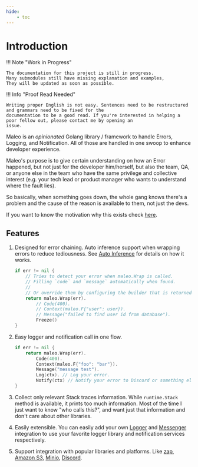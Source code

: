 ```yaml
---
hide:
    - toc
---
```


# Introduction

!!! Note "Work in Progress"

    The documentation for this project is still in progress.
    Many submodules still have missing explanation and examples,
    They will be updated as soon as possible.

!!! Info "Proof Read Needed"

    Writing proper English is not easy. Sentences need to be restructured and grammars need to be fixed for the
    documentation to be a good read. If you're interested in helping a poor fellow out, please contact me by opening an
    issue.

Maleo is an _opinionated_ Golang library / framework to handle Errors, Logging, and Notification. All of those are
handled in one swoop to enhance developer experience.

Maleo's purpose is to give certain understanding on how an Error happened, but not just for the developer him/herself,
but also the team, QA, or anyone else in the team who have the same privilege and collective interest (e.g. your tech
lead or product manager who wants to understand where the fault lies).

So basically, when something goes down, the whole gang knows there's a problem and the cause of the reason is available
to them, not just the devs.

If you want to know the motivation why this exists check [here](./trivia/why-does-this-library-exist.md).

## Features

1. Designed for error chaining. Auto inference support when wrapping errors to reduce tediousness. See
   [Auto Inference](./features/auto-inference.md) for details on how it works.

    ```go title="Returning Rich Error Example"
    if err != nil {
        // Tries to detect your error when maleo.Wrap is called.
        // Filling `code` and `message` automatically when found.
        //
        // Or override them by configuring the builder that is returned by Wrap.
        return maleo.Wrap(err).
            // Code(400).
            // Context(maleo.F{"user": user}).
            // Message("failed to find user id from database").
            Freeze()
    }
    ```

2. Easy logger and notification call in one flow.

    ```go title="Easy Logger and Notification"
    if err != nil {
        return maleo.Wrap(err).
            Code(400).
            Context(maleo.F{"foo": "bar"}).
            Message("message test").
            Log(ctx). // Log your error.
            Notify(ctx) // Notify your error to Discord or something else.
    }
    ```

3. Collect only relevant Stack traces information. While `runtime.Stack` method is available, it prints too much
   information. Most of the time I just want to know "who calls this?", and want just that information and don't care
   about other libraries.

4. Easily extensible. You can easily add your own [Logger] and [Messenger] integration to use your favorite logger
   library and notification services respectively.

5. Support integration with popular libraries and platforms. Like [zap](https://github.com/uber-go/zap),
   [Amazon S3](https://aws.amazon.com/s3/), [Minio](https://min.io/), [Discord](https://discord.com/).

[Logger]: ./documentation/logger/index.md
[Messenger]: ./documentation/messenger/index.md
